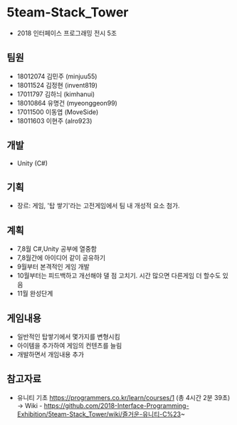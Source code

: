 # 5team-Stack_Tower
* 2018 인터페이스 프로그래밍 전시 5조
## 팀원
*  18012074 김민주 (minjuu55)
*  18011524 김정현 (invent819)
*  17011797 김하늬 (kimhanui)
*  18010864 유명건 (myeonggeon99)
*  17011500 이동엽 (MoveSide)
*  18011603 이현주 (alro923)

## 개발
* Unity (C#)  

## 기획
* 장르: 게임, '탑 쌓기'라는 고전게임에서 팀 내 개성적 요소 첨가.

## 계획
* 7,8월 C#,Unity 공부에 열중함
* 7,8월간에 아이디어 같이 공유하기
* 9월부터 본격적인 게임 개발
* 10월부터는 피드백하고 개선해야 댈 점 고치기. 시간 많으면 다른게임 더 할수도 있음
* 11월 완성단계  

## 게임내용
* 일반적인 탑쌓기에서 몇가지를 변형시킴
* 아이템을 추가하여 게임의 컨텐츠를 늘림
* 개발하면서 개임내용 추가  

## 참고자료  
* 유니티 기초 https://programmers.co.kr/learn/courses/1 (총 4시간 2분 39초)  
-> Wiki - https://github.com/2018-Interface-Programming-Exhibition/5team-Stack_Tower/wiki/즐거운-유니티-C%23~
